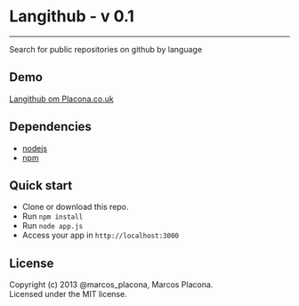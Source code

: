 # Langithub - v 0.1
---
Search for public repositories on github by language 

## Demo
[Langithub om Placona.co.uk](http://langithub.placona.co.uk/)

## Dependencies
* [nodejs](http://nodejs.org)
* [npm](https://npmjs.org/)

## Quick start
- Clone or download this repo.
- Run `npm install`
- Run `node app.js`
- Access your app in `http://localhost:3000`

## License
Copyright (c) 2013 @marcos_placona, Marcos Placona.  
Licensed under the MIT license.